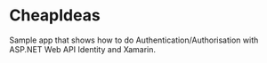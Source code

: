 # CheapIdeas
Sample app that shows how to do Authentication/Authorisation with ASP.NET Web API Identity and Xamarin.
